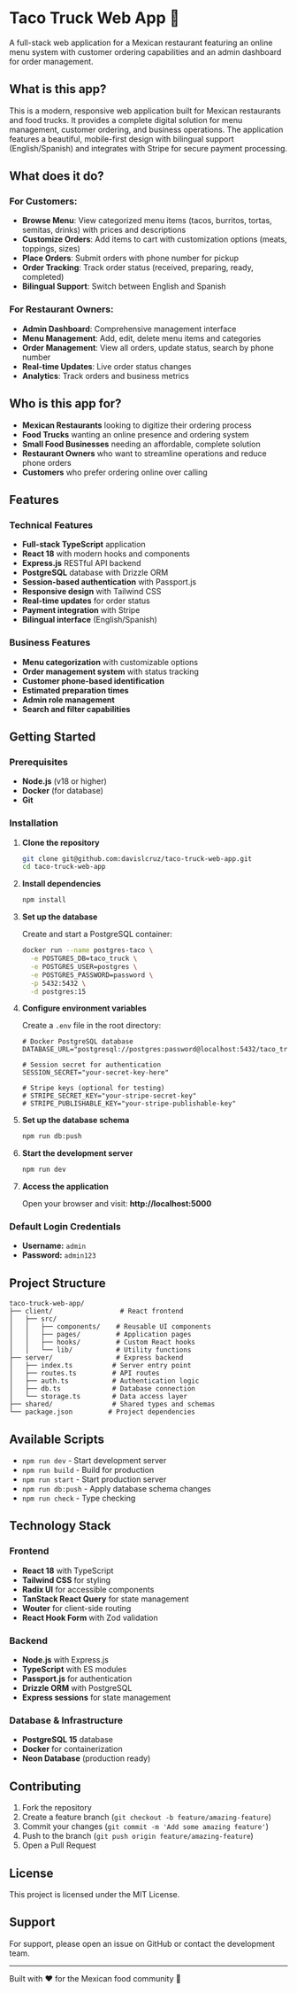 # Taco Truck Web App 🌮

A full-stack web application for a Mexican restaurant featuring an online menu system with customer ordering capabilities and an admin dashboard for order management.

## What is this app?

This is a modern, responsive web application built for Mexican restaurants and food trucks. It provides a complete digital solution for menu management, customer ordering, and business operations. The application features a beautiful, mobile-first design with bilingual support (English/Spanish) and integrates with Stripe for secure payment processing.

## What does it do?

### For Customers:
- **Browse Menu**: View categorized menu items (tacos, burritos, tortas, semitas, drinks) with prices and descriptions
- **Customize Orders**: Add items to cart with customization options (meats, toppings, sizes)
- **Place Orders**: Submit orders with phone number for pickup
- **Order Tracking**: Track order status (received, preparing, ready, completed)
- **Bilingual Support**: Switch between English and Spanish

### For Restaurant Owners:
- **Admin Dashboard**: Comprehensive management interface
- **Menu Management**: Add, edit, delete menu items and categories
- **Order Management**: View all orders, update status, search by phone number
- **Real-time Updates**: Live order status changes
- **Analytics**: Track orders and business metrics

## Who is this app for?

- **Mexican Restaurants** looking to digitize their ordering process
- **Food Trucks** wanting an online presence and ordering system
- **Small Food Businesses** needing an affordable, complete solution
- **Restaurant Owners** who want to streamline operations and reduce phone orders
- **Customers** who prefer ordering online over calling

## Features

### Technical Features
- **Full-stack TypeScript** application
- **React 18** with modern hooks and components
- **Express.js** RESTful API backend
- **PostgreSQL** database with Drizzle ORM
- **Session-based authentication** with Passport.js
- **Responsive design** with Tailwind CSS
- **Real-time updates** for order status
- **Payment integration** with Stripe
- **Bilingual interface** (English/Spanish)

### Business Features
- **Menu categorization** with customizable options
- **Order management system** with status tracking
- **Customer phone-based identification**
- **Estimated preparation times**
- **Admin role management**
- **Search and filter capabilities**

## Getting Started

### Prerequisites

- **Node.js** (v18 or higher)
- **Docker** (for database)
- **Git**

### Installation

1. **Clone the repository**
   ```bash
   git clone git@github.com:davislcruz/taco-truck-web-app.git
   cd taco-truck-web-app
   ```

2. **Install dependencies**
   ```bash
   npm install
   ```

3. **Set up the database**
   
   Create and start a PostgreSQL container:
   ```bash
   docker run --name postgres-taco \
     -e POSTGRES_DB=taco_truck \
     -e POSTGRES_USER=postgres \
     -e POSTGRES_PASSWORD=password \
     -p 5432:5432 \
     -d postgres:15
   ```

4. **Configure environment variables**
   
   Create a `.env` file in the root directory:
   ```env
   # Docker PostgreSQL database
   DATABASE_URL="postgresql://postgres:password@localhost:5432/taco_truck"
   
   # Session secret for authentication
   SESSION_SECRET="your-secret-key-here"
   
   # Stripe keys (optional for testing)
   # STRIPE_SECRET_KEY="your-stripe-secret-key"
   # STRIPE_PUBLISHABLE_KEY="your-stripe-publishable-key"
   ```

5. **Set up the database schema**
   ```bash
   npm run db:push
   ```

6. **Start the development server**
   ```bash
   npm run dev
   ```

7. **Access the application**
   
   Open your browser and visit: **http://localhost:5000**

### Default Login Credentials

- **Username:** `admin`
- **Password:** `admin123`

## Project Structure

```
taco-truck-web-app/
├── client/                 # React frontend
│   ├── src/
│   │   ├── components/    # Reusable UI components
│   │   ├── pages/         # Application pages
│   │   ├── hooks/         # Custom React hooks
│   │   └── lib/           # Utility functions
├── server/                # Express backend
│   ├── index.ts          # Server entry point
│   ├── routes.ts         # API routes
│   ├── auth.ts           # Authentication logic
│   ├── db.ts             # Database connection
│   └── storage.ts        # Data access layer
├── shared/               # Shared types and schemas
└── package.json         # Project dependencies
```

## Available Scripts

- `npm run dev` - Start development server
- `npm run build` - Build for production
- `npm run start` - Start production server
- `npm run db:push` - Apply database schema changes
- `npm run check` - Type checking

## Technology Stack

### Frontend
- **React 18** with TypeScript
- **Tailwind CSS** for styling
- **Radix UI** for accessible components
- **TanStack React Query** for state management
- **Wouter** for client-side routing
- **React Hook Form** with Zod validation

### Backend
- **Node.js** with Express.js
- **TypeScript** with ES modules
- **Passport.js** for authentication
- **Drizzle ORM** with PostgreSQL
- **Express sessions** for state management

### Database & Infrastructure
- **PostgreSQL 15** database
- **Docker** for containerization
- **Neon Database** (production ready)

## Contributing

1. Fork the repository
2. Create a feature branch (`git checkout -b feature/amazing-feature`)
3. Commit your changes (`git commit -m 'Add some amazing feature'`)
4. Push to the branch (`git push origin feature/amazing-feature`)
5. Open a Pull Request

## License

This project is licensed under the MIT License.

## Support

For support, please open an issue on GitHub or contact the development team.

---

Built with ❤️ for the Mexican food community 🌮